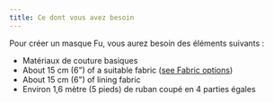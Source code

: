 ```yaml
---
title: Ce dont vous avez besoin
---
```


Pour créer un masque Fu, vous aurez besoin des éléments suivants :

- Matériaux de couture basiques
- About 15 cm (6") of a suitable fabric ([see Fabric options](/docs/patterns/fu/fabric/))
- About 15 cm (6") of lining fabric
- Environ 1,6 mètre (5 pieds) de ruban coupé en 4 parties égales

